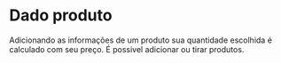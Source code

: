 # Dado produto
 Adicionando as informações de um produto sua quantidade escolhida é calculado com seu preço. É possivel adicionar ou tirar produtos.
